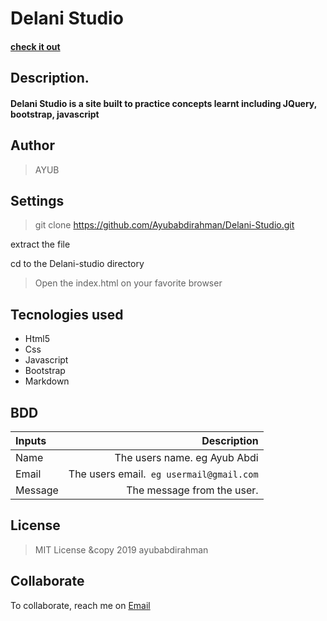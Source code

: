 # <b>Delani Studio</b>
#### <a href="https://github.com/Ayubabdirahman/Delani-Studio/">check it out</a>
## <b>Description.</b>
#### Delani Studio is a site built to practice concepts learnt including JQuery, bootstrap, javascript
## <b>Author</b>
>AYUB

## <b>Settings</b>
 >git clone https://github.com/Ayubabdirahman/Delani-Studio.git

 extract the file

 cd to the Delani-studio directory

 >Open the index.html on your favorite browser

 ## <b>Tecnologies used</b>
  * Html5
  * Css
  * Javascript
  * Bootstrap
  * Markdown


## BDD
| Inputs |  Description |
| :---         |          ---: |
| Name   | The users name. eg Ayub Abdi|
| Email     | The users email.`` eg usermail@gmail.com``   |
| Message    | The message from the user.     |




## License
> MIT License &copy 2019 ayubabdirahman

## Collaborate
To collaborate, reach me on [Email](ayubace01@gmail.com)
